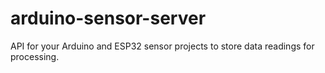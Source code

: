 # arduino-sensor-server
API for your Arduino and ESP32 sensor projects to store data readings for processing.
